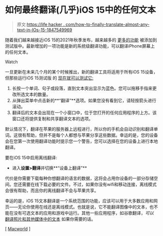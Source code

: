 # 如何最终翻译(几乎)iOS 15中的任何文本

> 原文:[https://life hacker . com/how-to-finally-translate-almost-any-text-in-IOs-15-1847549969](https://lifehacker.com/how-to-finally-translate-almost-any-text-in-ios-15-1847549969)

随着我们越来越接近iOS 15的2021年秋季发布，越来越多的 [更多的功能](https://lifehacker.com/the-10-coolest-ios-15-features-announced-at-wwdc-2021-1847048865) 被添加到测试版中。最新增加的一项功能是新的系统级翻译功能，可以翻译iPhone屏幕上的任何文本。

Watch

一旦更新在未来几个月的某个时候推出，新的翻译工具将适用于所有iOS 15设备，但那些运行iOS 15测试版 的 [现在就可以测试它:](https://lifehacker.com/how-to-install-ios-15-and-ipados-15-public-betas-1847209002)

1.  长按一个单词、句子或段落，直到文本突出显示为蓝色。您可以拖移手指来更改所选文本的数量。
2.  从弹出菜单中点击新的**“翻译”**选项。如果您没有看到它，请轻按箭头进行滚动。
3.  翻译后的文本会出现在一个小窗口中，位于您打开的任何应用程序的上方。该窗口还将提供复制和共享翻译文本的选项。

默认情况下，翻译在苹果的服务器上远程进行，所以你的手机会自动识别和翻译单词。这很有帮助，但并不是每个人都想与苹果分享这些数据。幸运的是，您的设备会在您第一次使用翻译功能时提示您一个警告，您可以选择在您的设备上进行本地翻译。

要在iOS 15中启用离线翻译:

*   进入**设置>翻译**并切换**“设备上翻译”**

代价是你需要下载每种你想翻译的语言的数据，这将会占用你设备的一部分存储空间。您还需要在线下载必要的文件。不过，如果你没有wifi和移动连接，离线模式会很有帮助，而且你的离线翻译不会与苹果共享。

幸运的是，iOS 15文本翻译是一个系统范围的功能，应该可以用于大多数应用和网页——无论你使用在线还是离线模式。也就是说，它不能翻译图像中的文本，也不能在没有可选文本的应用和游戏中运行。其他一些应用程序，如谷歌翻译，*可以* [翻译照片和其他媒体中的文本](https://lifehacker.com/the-best-ways-to-use-google-translate-in-a-foreign-coun-1833411661) 如果你需要的话。

[ [Macworld](https://www.macworld.com/article/353552/how-to-ios-15-translate-text.html) ]